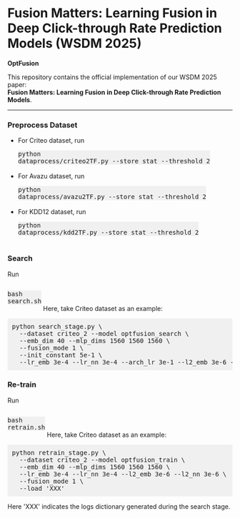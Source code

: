# Fusion Matters: Learning Fusion in Deep Click-through Rate Prediction Models (WSDM 2025)

**OptFusion**  

This repository contains the official implementation of our WSDM 2025 paper:  
**Fusion Matters: Learning Fusion in Deep Click-through Rate Prediction Models**.

---

### Preprocess Dataset
- For Criteo dataset, run <pre style="background: #f0f0f0; display: inline-block;">python dataprocess/criteo2TF.py --store_stat --threshold 2</pre>
- For Avazu dataset, run <pre style="background: #f0f0f0; display: inline-block;">python dataprocess/avazu2TF.py --store_stat --threshold 2</pre>
- For KDD12 dataset, run <pre style="background: #f0f0f0; display: inline-block;">python dataprocess/kdd2TF.py --store_stat --threshold 2</pre>

### Search
Run <pre style="background: #f0f0f0; display: inline-block;">bash search.sh</pre>
Here, take Criteo dataset as an example:

<pre style="background: #f0f0f0; padding: 10px;">
python search_stage.py \
  --dataset criteo_2 --model optfusion_search \
  --emb_dim 40 --mlp_dims 1560 1560 1560 \
  --fusion_mode 1 \
  --init_constant 5e-1 \
  --lr_emb 3e-4 --lr_nn 3e-4 --arch_lr 3e-1 --l2_emb 3e-6 --l2_nn 3e-6
</pre>

### Re-train
Run <pre style="background: #f0f0f0; display: inline-block;">bash retrain.sh</pre>
Here, take Criteo dataset as an example:

<pre style="background: #f0f0f0; padding: 10px;">
python retrain_stage.py \
  --dataset criteo_2 --model optfusion_train \
  --emb_dim 40 --mlp_dims 1560 1560 1560 \
  --lr_emb 3e-4 --lr_nn 3e-4 --l2_emb 3e-6 --l2_nn 3e-6 \
  --fusion_mode 1 \
  --load 'XXX'
</pre>
Here 'XXX' indicates the logs dictionary generated during the search stage.
